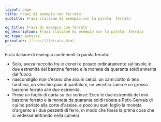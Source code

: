 ```yaml
---
layout: page
title: Frasi di esempio con ferrato 
subtitle: Frasi italiane di esempio con la parola  ferrato

og_title: Frasi di esempio con ferrato 
og_description: Frasi italiane di esempio con la parola  ferrato
og_type: website
permalink: /frasi/f/ferrato.html
---
```


Frasi italiane di esempio contenenti la parola ferrato:


- Solo, aveva raccolto fra le ceneri e posato ordinatamente sul tavolo le due estremità del bastone ferrato e la moneta da quaranta soldi annerita dal fuoco.
- nascondiglio non c'erano che alcuni cenci: un camiciotto di tela turchina, un vecchio paio di pantaloni, un vecchio zaino e un grosso bastone ferrato alle due estremità.
- Prese un foglio di carta su cui scrisse: Ecco le due estremità del mio bastone ferrato e la moneta da quaranta soldi rubata a Petit-Gervais di cui ho parlato alla corte d'assise, e posò su quel foglio la moneta d'argento e i due pezzetti di ferro, in modo che fosse la prima cosa che si vedesse entrando nella camera.
